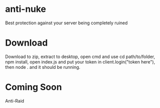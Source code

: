 # anti-nuke
Best protection against your server being completely ruined  


# Download

Download to zip, extract to desktop, open cmd and use cd path/to/folder, npm install, open index.js and put your token in client.login("token here"), then node . and it should be running.

# Coming Soon

Anti-Raid
